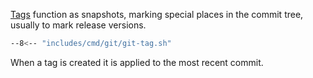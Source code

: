 [Tags](https://git-scm.com/book/en/v2/Git-Basics-Tagging) function as snapshots, marking special places in the commit tree, usually to mark release versions.

```sh
--8<-- "includes/cmd/git/git-tag.sh"
```

When a tag is created it is applied to the most recent commit.


